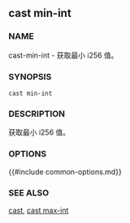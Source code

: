 ## cast min-int

### NAME

cast-min-int - 获取最小 i256 值。

### SYNOPSIS

``cast min-int``

### DESCRIPTION

获取最小 i256 值。

### OPTIONS

{{#include common-options.md}}

### SEE ALSO

[cast](./cast.md), [cast max-int](./cast-max-int.md)
